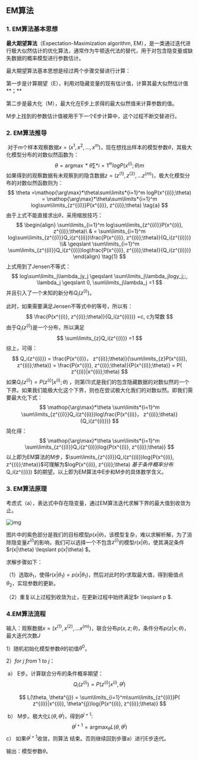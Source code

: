## EM算法

### 1. EM算法基本思想

**最大期望算法**（Expectation-Maximization algorithm, EM），是一类通过迭代进行极大似然估计的优化算法，通常作为牛顿迭代法的替代，用于对包含隐变量或缺失数据的概率模型进行参数估计。

最大期望算法基本思想是经过两个步骤交替进行计算：

​		第一步是计算期望（E），利用对隐藏变量的现有估计值，计算其最大似然估计值**；**

​		第二步是最大化（M），最大化在E步上求得的最大似然值来计算参数的值。

M步上找到的参数估计值被用于下一个E步计算中，这个过程不断交替进行。

### 2. EM算法推导

​	对于$m$个样本观察数据$x=(x^{1},x^{2},...,x^{m})$，现在想找出样本的模型参数$\theta$，其极大化模型分布的对数似然函数为： 
$$
 \theta = \mathop{\arg\max}*\theta\sum\limits*{i=1}^m logP(x^{(i)};\theta) m
$$
如果得到的观察数据有未观察到的隐含数据$z=(z^{(1)},z^{(2)},...z^{(m)})$，极大化模型分布的对数似然函数则为： 
$$
\theta =\mathop{\arg\max}*\theta\sum\limits*{i=1}^m logP(x^{(i)};\theta) = \mathop{\arg\max}*\theta\sum\limits*{i=1}^m log\sum\limits_{z^{(i)}}P(x^{(i)}, z^{(i)};\theta) \tag{a}
$$
由于上式不能直接求出$\theta$，采用缩放技巧： 
$$
\begin{align} \sum\limits_{i=1}^m log\sum\limits_{z^{(i)}}P(x^{(i)}, z^{(i)};\theta)\ 
& = \sum\limits_{i=1}^m log\sum\limits_{z^{(i)}}Q_i(z^{(i)})\frac{P(x^{(i)}, z^{(i)};\theta)}{Q_i(z^{(i)})} \\& \geqslant \sum\limits_{i=1}^m \sum\limits_{z^{(i)}}Q_i(z^{(i)})log\frac{P(x^{(i)}, z^{(i)};\theta)}{Q_i(z^{(i)})} \end{align} \tag{1}
$$
上式用到了Jensen不等式：
$$
log\sum\limits_j\lambda_jy_j \geqslant \sum\limits_j\lambda_jlogy_j;;, \lambda_j \geqslant 0, \sum\limits_j\lambda_j =1 
$$
并且引入了一个未知的新分布$Q_i(z^{(i)})$。

此时，如果需要满足Jensen不等式中的等号，所以有： 
$$
\frac{P(x^{(i)}, z^{(i)};\theta)}{Q_i(z^{(i)})} =c, c为常数 
$$
由于$Q_i(z^{(i)})$是一个分布，所以满足
$$
\sum\limits_{z}Q_i(z^{(i)}) =1 
$$
综上，可得： 
$$
Q_i(z^{(i)}) = \frac{P(x^{(i)}， z^{(i)};\theta)}{\sum\limits_{z}P(x^{(i)}, z^{(i)};\theta)} = \frac{P(x^{(i)}, z^{(i)};\theta)}{P(x^{(i)};\theta)} = P( z^{(i)}|x^{(i)};\theta) 
$$
如果$Q_i(z^{(i)}) = P( z^{(i)}|x^{(i)};\theta)$ ，则第(1)式是我们的包含隐藏数据的对数似然的一个下界。如果我们能极大化这个下界，则也在尝试极大化我们的对数似然。即我们需要最大化下式：
$$
\mathop{\arg\max}*\theta \sum\limits*{i=1}^m \sum\limits_{z^{(i)}}Q_i(z^{(i)})log\frac{P(x^{(i)}， z^{(i)};\theta)}{Q_i(z^{(i)})}
$$
简化得：
$$
\mathop{\arg\max}*\theta \sum\limits*{i=1}^m \sum\limits_{z^{(i)}}Q_i(z^{(i)})log{P(x^{(i)}, z^{(i)};\theta)}
$$
以上即为EM算法的M步，$\sum\limits_{z^{(i)}}Q_i(z^{(i)})log{P(x^{(i)}, z^{(i)};\theta)}$可理解为$logP(x^{(i)}, z^{(i)};\theta) $基于条件概率分布$Q_i(z^{(i)}) $的期望。以上即为EM算法中E步和M步的具体数学含义。

### 3. EM算法原理

考虑式（a），表达式中存在隐变量，通过EM算法迭代求解下界的最大值到收敛为止。

![img](https://github.com/scutan90/DeepLearning-500-questions/raw/master/ch02_%E6%9C%BA%E5%99%A8%E5%AD%A6%E4%B9%A0%E5%9F%BA%E7%A1%80/img/ch2/2.20.1.jpg)

图片中的紫色部分是我们的目标模型$p(x|\theta)$，该模型复杂，难以求解析解，为了消除隐变量$z^{(i)}$的影响，我们可以选择一个不包含$z^{(i)}$的模型$r(x|\theta)$，使其满足条件$r(x|\theta) \leqslant p(x|\theta) $。

求解步骤如下：

（1）选取$\theta_1$，使得$r(x|\theta_1) = p(x|\theta_1)$，然后对此时的$r$求取最大值，得到极值点$\theta_2$，实现参数的更新。

（2）重复以上过程到收敛为止，在更新过程中始终满足$r \leqslant p $.

### 4.EM算法流程

输入：观察数据$x=(x^{(1)},x^{(2)},...x^{(m)})$，联合分布$p(x,z ;\theta)$，条件分布$p(z|x; \theta)$，最大迭代次数$J$

1）随机初始化模型参数$\theta$的初值$\theta^0$。

2）$for \ j \ from \ 1 \ to \ j$：

​		a） E步。计算联合分布的条件概率期望： $$ Q_i(z^{(i)}) = P( z^{(i)}|x^{(i)}, \theta^{j}) $$

$$
L(\theta, \theta^{j}) = \sum\limits_{i=1}^m\sum\limits_{z^{(i)}}P( z^{(i)}|x^{(i)}, \theta^{j})log{P(x^{(i)}, z^{(i)};\theta)} 
$$

​		b） M步。极大化$L(\theta, \theta^{j})$，得到$\theta^{j+1}$: $$ \theta^{j+1} = \mathop{\arg\max}_\theta L(\theta, \theta^{j}) $$ 	c） 如果$\theta^{j+1}$收敛，则算法				结束。否则继续回到步骤a）进行E步迭代。

输出：模型参数$\theta$。

